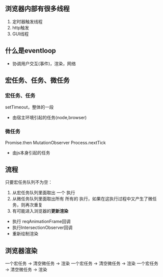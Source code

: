 ## 浏览器内部有很多线程
 1. 定时器触发线程
 2. http触发
 3. GUI线程

## 什么是eventloop
  - 协调用户交互(事件)，渲染，网络

## 宏任务、任务、微任务
 ### 宏任务、任务
  setTimeout，整体的一段
  
  - 由宿主环境引起的任务(node,browser)

 ### 微任务
  Promise.then   MutationObserver   Process.nextTick

  - 由js本身引起的任务

## 流程
只要宏任务队列不为空：
 1. 从宏任务队列里面取出 一个 执行
 2. 从微任务队列里面取出所有 所有的 执行，如果在这执行过程中又产生了微任务，则再次重复
 3. 有可能进入浏览器的**更新渲染**
   - 执行 reqAnimationFrame回调
   - 执行IntersectionObserver回调
   - 重新绘制渲染

## 浏览器渲染
一个宏任务 -> 清空微任务 -> 渲染 一个宏任务 -> 清空微任务 -> 渲染 一个宏任务 -> 清空微任务 -> 渲染